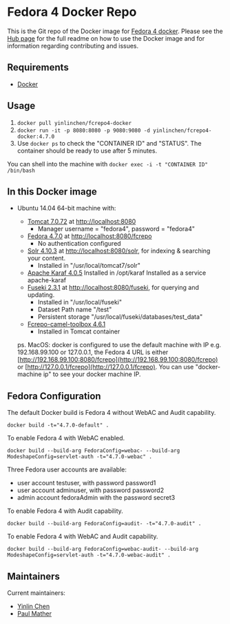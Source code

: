 # Fedora 4 Docker Repo

This is the Git repo of the Docker image for [Fedora 4 docker](https://hub.docker.com/r/yinlinchen/fcrepo4-docker/). Please see the [Hub page](https://hub.docker.com/r/yinlinchen/fcrepo4-docker/) for the full readme on how to use the Docker image and for information regarding contributing and issues.

## Requirements

* [Docker](https://www.docker.com/)

## Usage

1. `docker pull yinlinchen/fcrepo4-docker`
2. `docker run -it -p 8080:8080 -p 9080:9080 -d yinlinchen/fcrepo4-docker:4.7.0`
3. Use `docker ps` to check the "CONTAINER ID" and "STATUS". The container should be ready to use after 5 minutes.

You can shell into the machine with `docker exec -i -t "CONTAINER ID" /bin/bash`

## In this Docker image

* Ubuntu 14.04 64-bit machine with: 
  * [Tomcat 7.0.72](https://tomcat.apache.org) at [http://localhost:8080](http://localhost:8080)
    * Manager username = "fedora4", password = "fedora4"
  * [Fedora 4.7.0](https://wiki.duraspace.org/display/FF/Downloads) at [http://localhost:8080/fcrepo](http://localhost:8080/fcrepo)
    * No authentication configured
  * [Solr 4.10.3](https://lucene.apache.org/solr/) at [http://localhost:8080/solr](http://localhost:8080/solr), for indexing & searching your content.
    * Installed in "/usr/local/tomcat7/solr"
  * [Apache Karaf 4.0.5](http://karaf.apache.org/)
    Installed in /opt/karaf
    Installed as a service apache-karaf
  * [Fuseki 2.3.1](https://jena.apache.org/documentation/serving_data/index.html) at [http://localhost:8080/fuseki](http://localhost:8080/fuseki), for querying and updating.
    * Installed in "/usr/local/fuseki"
    * Dataset Path name "/test"
    * Persistent storage "/usr/local/fuseki/databases/test_data"
  * [Fcrepo-camel-toolbox 4.6.1](https://github.com/fcrepo4-labs/fcrepo-camel-toolbox)
    * Installed in Tomcat container

  ps. MacOS: docker is configured to use the default machine with IP e.g. 192.168.99.100 or 127.0.0.1, the Fedora 4 URL is either [http://192.168.99.100:8080/fcrepo](http://192.168.99.100:8080/fcrepo) or [http://127.0.0.1/fcrepo](http://127.0.0.1/fcrepo). You can use "docker-machine ip" to see your docker machine IP.


## Fedora Configuration
The default Docker build is Fedora 4 without WebAC and Audit capability.
```
docker build -t="4.7.0-default" .
```

To enable Fedora 4 with WebAC enabled.
```
docker build --build-arg FedoraConfig=webac- --build-arg ModeshapeConfig=servlet-auth -t="4.7.0-webac" .
```
Three Fedora user accounts are available:
  * user account testuser, with password password1
  * user account adminuser, with password password2
  * admin account fedoraAdmin with the password secret3

To enable Fedora 4 with Audit capability. 
```
docker build --build-arg FedoraConfig=audit- -t="4.7.0-audit" .
```

To enable Fedora 4 with WebAC and Audit capability.
```
docker build --build-arg FedoraConfig=webac-audit- --build-arg ModeshapeConfig=servlet-auth -t="4.7.0-webac-audit" .
```

## Maintainers

Current maintainers:

* [Yinlin Chen](https://github.com/yinlinchen)
* [Paul Mather](https://github.com/pmather)

